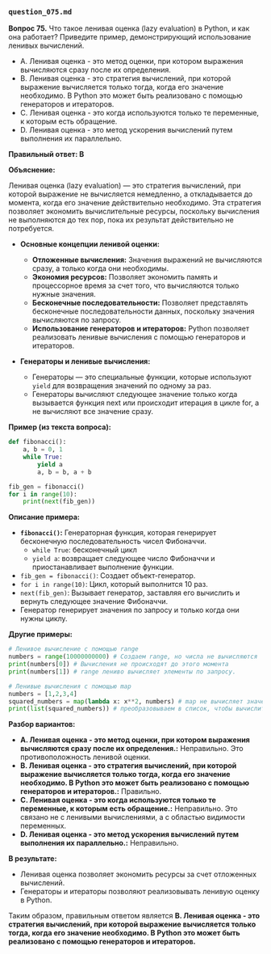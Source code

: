 ### `question_075.md`

**Вопрос 75.** Что такое ленивая оценка (lazy evaluation) в Python, и как она работает? Приведите пример, демонстрирующий использование ленивых вычислений.

-   A. Ленивая оценка - это метод оценки, при котором выражения вычисляются сразу после их определения.
-   B. Ленивая оценка - это стратегия вычислений, при которой выражение вычисляется только тогда, когда его значение необходимо. В Python это может быть реализовано с помощью генераторов и итераторов.
-   C. Ленивая оценка - это когда используются только те переменные, к которым есть обращение.
-   D. Ленивая оценка - это метод ускорения вычислений путем выполнения их параллельно.

**Правильный ответ: B**

**Объяснение:**

Ленивая оценка (lazy evaluation) — это стратегия вычислений, при которой выражение не вычисляется немедленно, а откладывается до момента, когда его значение действительно необходимо. Эта стратегия позволяет экономить вычислительные ресурсы, поскольку вычисления не выполняются до тех пор, пока их результат действительно не потребуется.

*   **Основные концепции ленивой оценки:**
    *   **Отложенные вычисления:** Значения выражений не вычисляются сразу, а только когда они необходимы.
    *   **Экономия ресурсов:** Позволяет экономить память и процессорное время за счет того, что вычисляются только нужные значения.
    *  **Бесконечные последовательности:** Позволяет представлять бесконечные последовательности данных, поскольку значения вычисляются по запросу.
    *   **Использование генераторов и итераторов:** Python позволяет реализовать ленивые вычисления с помощью генераторов и итераторов.

*   **Генераторы и ленивые вычисления:**
    *   Генераторы — это специальные функции, которые используют `yield` для возвращения значений по одному за раз.
    *   Генераторы вычисляют следующее значение только когда вызывается функция next или происходит итерация в цикле for, а не вычисляют все значение сразу.

**Пример (из текста вопроса):**

```python
def fibonacci():
    a, b = 0, 1
    while True:
        yield a
        a, b = b, a + b

fib_gen = fibonacci()
for i in range(10):
    print(next(fib_gen))
```

**Описание примера:**

*   **`fibonacci()`:** Генераторная функция, которая генерирует бесконечную последовательность чисел Фибоначчи.
    *  `while True`: бесконечный цикл
    *   `yield a`: возвращает следующее число Фибоначчи и приостанавливает выполнение функции.
*   `fib_gen = fibonacci()`:  Создает объект-генератор.
*    `for i in range(10)`: Цикл, который выполнится 10 раз.
*   `next(fib_gen)`: Вызывает генератор, заставляя его вычислить и вернуть следующее значение Фибоначчи.
*  Генератор генерирует значения по запросу и только когда они нужны циклу.

**Другие примеры:**
```python
# Ленивое вычисление с помощью range
numbers = range(10000000000) # Создаем range, но числа не вычисляются
print(numbers[0]) # Вычисления не происходят до этого момента
print(numbers[1]) # range лениво вычисляет элементы по запросу.

# Ленивые вычисления с помощью map
numbers = [1,2,3,4]
squared_numbers = map(lambda x: x**2, numbers) # map не вычисляет значения, а только возвращает итератор
print(list(squared_numbers)) # преобразовываем в список, чтобы вычислить все квадраты чисел.
```

**Разбор вариантов:**
*   **A. Ленивая оценка - это метод оценки, при котором выражения вычисляются сразу после их определения.:** Неправильно. Это противоположность ленивой оценки.
*   **B. Ленивая оценка - это стратегия вычислений, при которой выражение вычисляется только тогда, когда его значение необходимо. В Python это может быть реализовано с помощью генераторов и итераторов.:** Правильно.
*   **C. Ленивая оценка - это когда используются только те переменные, к которым есть обращение.:** Неправильно. Это связано не с ленивыми вычислениями, а с областью видимости переменных.
*  **D. Ленивая оценка - это метод ускорения вычислений путем выполнения их параллельно.:** Неправильно.

**В результате:**
*  Ленивая оценка позволяет экономить ресурсы за счет отложенных вычислений.
*  Генераторы и итераторы позволяют реализовывать ленивую оценку в Python.

Таким образом, правильным ответом является **B. Ленивая оценка - это стратегия вычислений, при которой выражение вычисляется только тогда, когда его значение необходимо. В Python это может быть реализовано с помощью генераторов и итераторов.**
